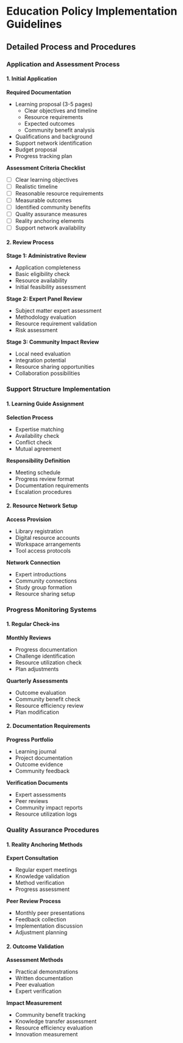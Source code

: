 # Education Policy Implementation Guidelines
## Detailed Process and Procedures

### Application and Assessment Process

#### 1. Initial Application
**Required Documentation**
- Learning proposal (3-5 pages)
  - Clear objectives and timeline
  - Resource requirements
  - Expected outcomes
  - Community benefit analysis
- Qualifications and background
- Support network identification
- Budget proposal
- Progress tracking plan

**Assessment Criteria Checklist**
- [ ] Clear learning objectives
- [ ] Realistic timeline
- [ ] Reasonable resource requirements
- [ ] Measurable outcomes
- [ ] Identified community benefits
- [ ] Quality assurance measures
- [ ] Reality anchoring elements
- [ ] Support network availability

#### 2. Review Process
**Stage 1: Administrative Review**
- Application completeness
- Basic eligibility check
- Resource availability
- Initial feasibility assessment

**Stage 2: Expert Panel Review**
- Subject matter expert assessment
- Methodology evaluation
- Resource requirement validation
- Risk assessment

**Stage 3: Community Impact Review**
- Local need evaluation
- Integration potential
- Resource sharing opportunities
- Collaboration possibilities

### Support Structure Implementation

#### 1. Learning Guide Assignment
**Selection Process**
- Expertise matching
- Availability check
- Conflict check
- Mutual agreement

**Responsibility Definition**
- Meeting schedule
- Progress review format
- Documentation requirements
- Escalation procedures

#### 2. Resource Network Setup
**Access Provision**
- Library registration
- Digital resource accounts
- Workspace arrangements
- Tool access protocols

**Network Connection**
- Expert introductions
- Community connections
- Study group formation
- Resource sharing setup

### Progress Monitoring Systems

#### 1. Regular Check-ins
**Monthly Reviews**
- Progress documentation
- Challenge identification
- Resource utilization check
- Plan adjustments

**Quarterly Assessments**
- Outcome evaluation
- Community benefit check
- Resource efficiency review
- Plan modification

#### 2. Documentation Requirements
**Progress Portfolio**
- Learning journal
- Project documentation
- Outcome evidence
- Community feedback

**Verification Documents**
- Expert assessments
- Peer reviews
- Community impact reports
- Resource utilization logs

### Quality Assurance Procedures

#### 1. Reality Anchoring Methods
**Expert Consultation**
- Regular expert meetings
- Knowledge validation
- Method verification
- Progress assessment

**Peer Review Process**
- Monthly peer presentations
- Feedback collection
- Implementation discussion
- Adjustment planning

#### 2. Outcome Validation
**Assessment Methods**
- Practical demonstrations
- Written documentation
- Peer evaluation
- Expert verification

**Impact Measurement**
- Community benefit tracking
- Knowledge transfer assessment
- Resource efficiency evaluation
- Innovation measurement
